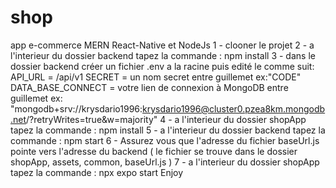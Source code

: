 # shop
 app e-commerce MERN
 React-Native et NodeJs
 1 - clooner le projet
 2 - a l'interieur du dossier backend tapez la commande : npm install
 3 - dans le dossier backend créer un fichier .env a la racine puis edité le comme suit: 
  API_URL = /api/v1
  SECRET = un nom secret entre guillemet ex:"CODE"
  DATA_BASE_CONNECT = votre lien de connexion à MongoDB entre guillemet ex: "mongodb+srv://krysdario1996:krysdario1996@cluster0.pzea8km.mongodb.net/?retryWrites=true&w=majority"
 4 - a l'interieur du dossier shopApp tapez la commande : npm install
 5 - a l'interieur du dossier backend tapez la commande : npm start
 6 - Assurez vous que l'adresse du fichier baseUrl.js pointe vers l'adresse du backend ( le fichier se trouve dans le dossier shopApp, assets, common, baseUrl.js ) 
 7 - a l'interieur du dossier shopApp tapez la commande : npx expo start
 Enjoy

